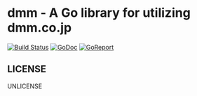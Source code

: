 # dmm - A Go library for utilizing <redacted>dmm.co.jp</redacted>

[![Build Status](https://travis-ci.org/bcho/dmm.svg)](https://travis-ci.org/bcho/dmm)
[![GoDoc](https://godoc.org/github.com/bcho/dmm?status.svg)](https://godoc.org/github.com/bcho/dmm)
[![GoReport](https://goreportcard.com/badge/github.com/bcho/dmm)](https://goreportcard.com/report/github.com/bcho/dmm)

## LICENSE

UNLICENSE
